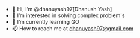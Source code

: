 - 👋 Hi, I’m @dhanuyash97[Dhanush Yash]
- 👀 I’m interested in solving complex problem's 
- 🌱 I’m currently learning GO
- 📫 How to reach me at dhanuyash97@gmail.com

<!---
dhanuyash97/dhanuyash97 is a ✨ special ✨ repository because its `README.md` (this file) appears on your GitHub profile.
You can click the Preview link to take a look at your changes.
--->
